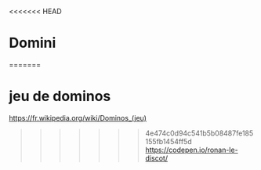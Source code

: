 <<<<<<< HEAD
# Domini
=======
# jeu de dominos
https://fr.wikipedia.org/wiki/Dominos_(jeu)
>>>>>>> 4e474c0d94c541b5b08487fe185155fb1454ff5d
https://codepen.io/ronan-le-discot/
